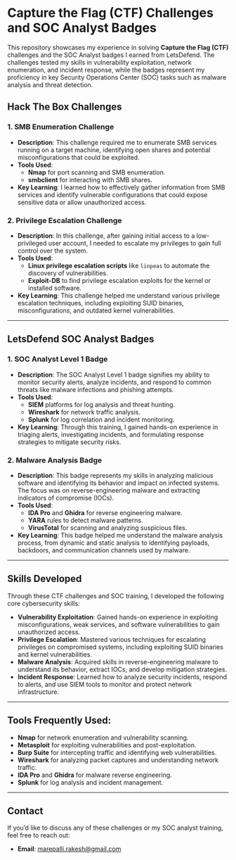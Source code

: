 # Capture the Flag (CTF) Challenges and SOC Analyst Badges

This repository showcases my experience in solving **Capture the Flag (CTF)** challenges and the SOC Analyst badges I earned from LetsDefend. The challenges tested my skills in vulnerability exploitation, network enumeration, and incident response, while the badges represent my proficiency in key Security Operations Center (SOC) tasks such as malware analysis and threat detection.

## Hack The Box Challenges

### 1. **SMB Enumeration Challenge**
- **Description**: This challenge required me to enumerate SMB services running on a target machine, identifying open shares and potential misconfigurations that could be exploited.
- **Tools Used**: 
  - **Nmap** for port scanning and SMB enumeration.
  - **smbclient** for interacting with SMB shares.
- **Key Learning**: I learned how to effectively gather information from SMB services and identify vulnerable configurations that could expose sensitive data or allow unauthorized access.

### 2. **Privilege Escalation Challenge**
- **Description**: In this challenge, after gaining initial access to a low-privileged user account, I needed to escalate my privileges to gain full control over the system.
- **Tools Used**:
  - **Linux privilege escalation scripts** like `linpeas` to automate the discovery of vulnerabilities.
  - **Exploit-DB** to find privilege escalation exploits for the kernel or installed software.
- **Key Learning**: This challenge helped me understand various privilege escalation techniques, including exploiting SUID binaries, misconfigurations, and outdated kernel vulnerabilities.

---

## LetsDefend SOC Analyst Badges

### 1. **SOC Analyst Level 1 Badge**
- **Description**: The SOC Analyst Level 1 badge signifies my ability to monitor security alerts, analyze incidents, and respond to common threats like malware infections and phishing attempts.
- **Tools Used**:
  - **SIEM** platforms for log analysis and threat hunting.
  - **Wireshark** for network traffic analysis.
  - **Splunk** for log correlation and incident monitoring.
- **Key Learning**: Through this training, I gained hands-on experience in triaging alerts, investigating incidents, and formulating response strategies to mitigate security risks.

### 2. **Malware Analysis Badge**
- **Description**: This badge represents my skills in analyzing malicious software and identifying its behavior and impact on infected systems. The focus was on reverse-engineering malware and extracting indicators of compromise (IOCs).
- **Tools Used**:
  - **IDA Pro** and **Ghidra** for reverse engineering malware.
  - **YARA** rules to detect malware patterns.
  - **VirusTotal** for scanning and analyzing suspicious files.
- **Key Learning**: This badge helped me understand the malware analysis process, from dynamic and static analysis to identifying payloads, backdoors, and communication channels used by malware.

---

## Skills Developed

Through these CTF challenges and SOC training, I developed the following core cybersecurity skills:

- **Vulnerability Exploitation**: Gained hands-on experience in exploiting misconfigurations, weak services, and software vulnerabilities to gain unauthorized access.
- **Privilege Escalation**: Mastered various techniques for escalating privileges on compromised systems, including exploiting SUID binaries and kernel vulnerabilities.
- **Malware Analysis**: Acquired skills in reverse-engineering malware to understand its behavior, extract IOCs, and develop mitigation strategies.
- **Incident Response**: Learned how to analyze security incidents, respond to alerts, and use SIEM tools to monitor and protect network infrastructure.

---

## Tools Frequently Used:
- **Nmap** for network enumeration and vulnerability scanning.
- **Metasploit** for exploiting vulnerabilities and post-exploitation.
- **Burp Suite** for intercepting traffic and identifying web vulnerabilities.
- **Wireshark** for analyzing packet captures and understanding network traffic.
- **IDA Pro** and **Ghidra** for malware reverse engineering.
- **Splunk** for log analysis and incident management.

---

## Contact
If you’d like to discuss any of these challenges or my SOC analyst training, feel free to reach out:
- **Email**: marepalli.rakesh@gmail.com
